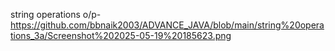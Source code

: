 string operations o/p-https://github.com/bbnaik2003/ADVANCE_JAVA/blob/main/string%20operations_3a/Screenshot%202025-05-19%20185623.png
